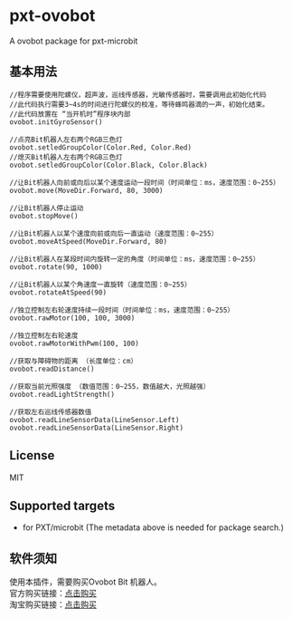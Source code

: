  # pxt-ovobot

A ovobot package for pxt-microbit

## 基本用法
```
//程序需要使用陀螺仪，超声波，巡线传感器，光敏传感器时，需要调用此初始化代码
//此代码执行需要3~4s的时间进行陀螺仪的校准，等待蜂鸣器滴的一声，初始化结束。
//此代码放置在 “当开机时”程序块内部
ovobot.initGyroSensor()

//点亮Bit机器人左右两个RGB三色灯
ovobot.setledGroupColor(Color.Red, Color.Red)
//熄灭Bit机器人左右两个RGB三色灯
ovobot.setledGroupColor(Color.Black, Color.Black)

//让Bit机器人向前或向后以某个速度运动一段时间（时间单位：ms，速度范围：0~255）
ovobot.move(MoveDir.Forward, 80, 3000)

//让Bit机器人停止运动
ovobot.stopMove()

//让Bit机器人以某个速度向前或向后一直运动（速度范围：0~255）
ovobot.moveAtSpeed(MoveDir.Forward, 80)

//让Bit机器人在某段时间内旋转一定的角度（时间单位：ms，速度范围：0~255）
ovobot.rotate(90, 1000)

//让Bit机器人以某个角速度一直旋转（速度范围：0~255）
ovobot.rotateAtSpeed(90)

//独立控制左右轮速度持续一段时间（时间单位：ms，速度范围：0~255）
ovobot.rawMotor(100, 100, 3000)

//独立控制左右轮速度
ovobot.rawMotorWithPwm(100, 100)

//获取与障碍物的距离 （长度单位：cm）
ovobot.readDistance()

//获取当前光照强度 （数值范围：0~255，数值越大，光照越强）
ovobot.readLightStrength()

//获取左右巡线传感器数值
ovobot.readLineSensorData(LineSensor.Left)
ovobot.readLineSensorData(LineSensor.Right)

```
## License

MIT

## Supported targets

* for PXT/microbit
(The metadata above is needed for package search.)

## 软件须知
使用本插件，需要购买Ovobot Bit 机器人。  
官方购买链接：[点击购买](https://www.ovobot.cn/zh-hans/catalogue/ovobot-bitzhi-neng-bian-cheng-ji-qi-ren-microbitzhi-neng-ji-qi-ren-tao-jian-stemjiao-yu-ji-qi-ren_4/)  
淘宝购买链接：[点击购买](https://item.taobao.com/item.htm?spm=a230r.1.14.1.1cca3b3cU2GvgV&id=584158203067&ns=1&abbucket=20#detail)

